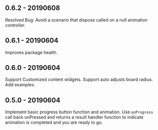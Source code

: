 ## 0.6.2 - 20190608
Resolved Bug:
Avoid a scenario that dispose called on a null animation controller.

## 0.6.1 - 20190604
Improves package health.

## 0.6.0 - 20190604
Support Customized content widgets.
Support auto adjusts board radius.
Add examples.

## 0.5.0 - 20190604
Implement basic progress button function and animation.
Use `onProgress` call back onPressed and returns a result handler function to indicate animation is completed and you are ready to go.
